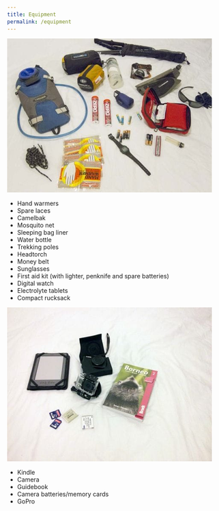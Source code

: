 ```yaml
---
title: Equipment
permalink: /equipment
---
```

![](/assets/optimised/IMG_1857.jpg "equipment")

- Hand warmers
- Spare laces
- Camelbak
- Mosquito net
- Sleeping bag liner
- Water bottle
- Trekking poles
- Headtorch
- Money belt
- Sunglasses
- First aid kit (with lighter, penknife and spare batteries)
- Digital watch
- Electrolyte tablets
- Compact rucksack

![](/assets/optimised/IMG_20140326_221348.jpg "equipment")

- Kindle
- Camera
- Guidebook
- Camera batteries/memory cards
- GoPro

